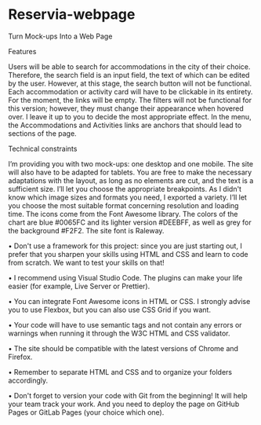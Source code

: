 # Reservia-webpage
Turn Mock-ups Into a Web Page


Features

Users will be able to search for accommodations in the city of their choice. Therefore, the search field is an input field, the text of which can be edited by the user. However, at this stage, the search button will not be functional.
Each accommodation or activity card will have to be clickable in its entirety. For the moment, the links will be empty.
The filters will not be functional for this version; however, they must change their appearance when hovered over. I leave it up to you to decide the most appropriate effect.
In the menu, the Accommodations and Activities links are anchors that should lead to sections of the page.
 

Technical constraints

I’m providing you with two mock-ups: one desktop and one mobile. The site will also have to be adapted for tablets. You are free to make the necessary adaptations with the layout, as long as no elements are cut, and the text is a sufficient size. I’ll let you choose the appropriate breakpoints.
As I didn't know which image sizes and formats you need, I exported a variety. I’ll let you choose the most suitable format concerning resolution and loading time.
The icons come from the Font Awesome library. The colors of the chart are blue #0065FC and its lighter version #DEEBFF, as well as grey for the background #F2F2.
The site font is Raleway.


• Don't use a framework for this project: since you are just starting out, I prefer that  you sharpen your skills using HTML and CSS and learn to code from scratch. We want to test your skills on that!

• I recommend using Visual Studio Code. The plugins can make your life easier (for example, Live Server or Prettier).

• You can integrate Font Awesome icons in HTML or CSS. I strongly advise you to use Flexbox, but you can also use CSS Grid if you want.

• Your code will have to use semantic tags and not contain any errors or warnings when running it through the W3C HTML and CSS validator.

• The site should be compatible with the latest versions of Chrome and Firefox.

• Remember to separate HTML and CSS and to organize your folders accordingly.

• Don't forget to version your code with Git from the beginning! It will help your team track your work.  And you need to deploy the page on GitHub Pages or GitLab Pages (your choice which one).
